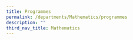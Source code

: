 ```yaml
---
title: Programmes
permalink: /departments/Mathematics/programmes
description: ""
third_nav_title: Mathematics
---
```

